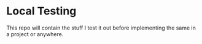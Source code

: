 # Local Testing
 This repo will contain the stuff I test it out before implementing the same in a project or anywhere.
